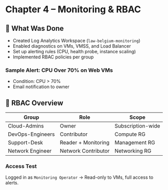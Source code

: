 # Chapter 4 – Monitoring & RBAC

## 🧠 What Was Done

- Created Log Analytics Workspace (`law-belgium-monitoring`)
- Enabled diagnostics on VMs, VMSS, and Load Balancer
- Set up alerting rules (CPU, health probe, instance scaling)
- Implemented RBAC policies per group


### Sample Alert: CPU Over 70% on Web VMs

- Condition: CPU > 70%
- Email notification to owner


## 🔐 RBAC Overview

| Group           | Role                   | Scope                |
|-----------------|------------------------|----------------------|
| Cloud-Admins    | Owner                  | Subscription-wide    |
| DevOps-Engineers| Contributor            | Compute RG           |
| Support-Desk    | Reader + Monitoring    | Management RG        |
| Network Engineer| Network Contributor    | Networking RG        |


### Access Test

Logged in as `Monitoring Operator` → Read-only to VMs, full access to alerts.

